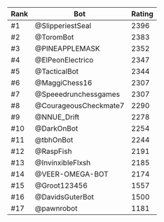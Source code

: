 Rank|Bot|Rating
---|---|---
#1|@SlipperiestSeal|2396
#2|@ToromBot|2383
#3|@PINEAPPLEMASK|2352
#4|@ElPeonElectrico|2347
#5|@TacticalBot|2344
#6|@MaggiChess16|2307
#7|@Speeedrunchessgames|2307
#8|@CourageousCheckmate7|2290
#9|@NNUE_Drift|2278
#10|@DarkOnBot|2254
#11|@tbhOnBot|2244
#12|@RaspFish|2191
#13|@InvinxibleFlxsh|2185
#14|@VEER-OMEGA-BOT|2174
#15|@Groot123456|1557
#16|@DavidsGuterBot|1500
#17|@pawnrobot|1181
